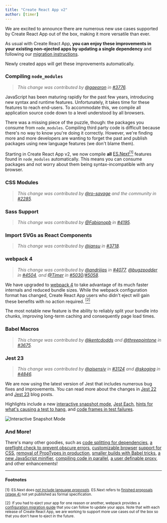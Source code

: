 ```yaml
---
title: "Create React App v2"
author: [timer]
---
```


We are excited to announce there are numerous new use cases supported by Create React App out of the box, making it more versatile than ever.

As usual with Create React App, **you can enjoy these improvements in your existing non-ejected apps by updating a single dependency** and following our [migration instructions](https://github.com/facebook/create-react-app/releases/tag/v2.0.2).

Newly created apps will get these improvements automatically.

### Compiling `node_modules`

>*This change was contributed by [@gaearon](https://github.com/gaearon) in [#3776](https://github.com/facebook/create-react-app/pull/3776).*

JavaScript has been maturing rapidly for the past few years, introducing new syntax and runtime features.
Unfortunately, it takes time for these features to reach end-users. To accommodate this, we compile all application source code down to a level understood by all browsers.

There was a missing piece of the puzzle, though: the packages you consume from `node_modules`.
Compiling third party code is difficult because there's no way to know you're doing it correctly. However, we're finding more and more developers are wanting to forget the past and publish packages using new language features (we don't blame them).

Starting in Create React App v2, we now compile **all** [ES.Next<sup>[1]</sup>](#footnotes) features found in `node_modules` automatically. This means you can consume packages and not worry about them being syntax-incompatible with any browser.

### CSS Modules

>*This change was contributed by [@ro-savage](https://github.com/ro-savage) and the community in [#2285](https://github.com/facebook/create-react-app/pull/2285).*

### Sass Support

>*This change was contributed by [@Fabianopb](https://github.com/Fabianopb) in [#4195](https://github.com/facebook/create-react-app/pull/4195).*

### Import SVGs as React Components

>*This change was contributed by [@iansu](https://github.com/iansu) in [#3718](https://github.com/facebook/create-react-app/pull/3718).*

### webpack 4

>*This change was contributed by [@andriijas](https://github.com/andriijas) in [#4077](https://github.com/facebook/create-react-app/pull/4077), [@bugzpodder](https://github.com/bugzpodder) in [#4504](https://github.com/facebook/create-react-app/pull/4504), and [@Timer](https://github.com/Timer) in [#5030](https://github.com/facebook/create-react-app/pull/5030)/[#5058](https://github.com/facebook/create-react-app/pull/5058).*

We have upgraded to [webpack 4](https://medium.com/webpack/webpack-4-released-today-6cdb994702d4) to take advantage of its much faster internals and reduced bundle sizes.
While the webpack configuration format has changed, Create React App users who didn't eject will gain these benefits with no action required. [<sup>[2]</sup>](#footnotes)

The most notable new feature is the ability to reliably split your bundle into chunks, improving long-term caching and consequently page load times.

### Babel Macros

>*This change was contributed by [@kentcdodds](https://github.com/kentcdodds) and [@threepointone](https://github.com/threepointone) in [#3675](https://github.com/facebook/create-react-app/pull/3675).*

### Jest 23

> *This change was contributed by [@aisensiy](https://github.com/aisensiy) in [#3124](https://github.com/facebook/create-react-app/pull/3124) and [@skoging](https://github.com/skoging) in [#4846](https://github.com/facebook/create-react-app/pull/4846).*

We are now using the latest version of Jest that includes numerous bug fixes and improvements. You can read more about the changes in [Jest 22](https://jestjs.io/blog/2017/12/18/jest-22) and [Jest 23](https://jestjs.io/blog/2018/05/29/jest-23-blazing-fast-delightful-testing) blog posts.

Highlights include a new [interactive snapshot mode](https://jestjs.io/blog/2018/05/29/jest-23-blazing-fast-delightful-testing#interactive-snapshot-mode), [Jest Each](https://jestjs.io/blog/2018/05/29/jest-23-blazing-fast-delightful-testing#jest-each), [hints for what's causing a test to hang](https://jestjs.io/blog/2018/05/29/jest-23-blazing-fast-delightful-testing#debug-hanging-tests), and [code frames in test failures](https://jestjs.io/blog/2017/12/18/jest-22#codeframe-in-test-failures).

![Interactive Snapshot Mode](https://jestjs.io/img/blog/23-interactive.gif)

### And More!

There's many other goodies, such as [code splitting for dependencies](https://github.com/facebook/create-react-app/pull/5047), [a preflight check to prevent obscure errors](https://github.com/facebook/create-react-app/pull/3771), [customizable browser](https://github.com/facebook/create-react-app/pull/3644) [support for CSS](https://github.com/facebook/create-react-app/pull/4716), [removal of PropTypes in production](https://github.com/facebook/create-react-app/pull/3818), [smaller builds with Babel tricks](https://github.com/facebook/create-react-app/pull/4248), [a new JavaScript minifier](https://github.com/facebook/create-react-app/pull/5026), [compiling code in parallel](https://github.com/facebook/create-react-app/pull/3778), [a user definable proxy](https://github.com/facebook/create-react-app/pull/5073), and other enhancements!

---

#### Footnotes

<small>[1]: ES.Next does [not include language *proposals*](https://github.com/tc39/proposals). ES.Next refers to [finished proposals (stage 4)](https://github.com/tc39/proposals/blob/master/finished-proposals.md) not yet published as formal specification.</small>

<small>[2]: If you had to eject your app for one reason or another, webpack provides a [configuration migration guide](https://webpack.js.org/migrate/) that you can follow to update your apps. Note that with each release of Create React App, we are working to support more use cases out of the box so that you don't have to eject in the future.</small>
